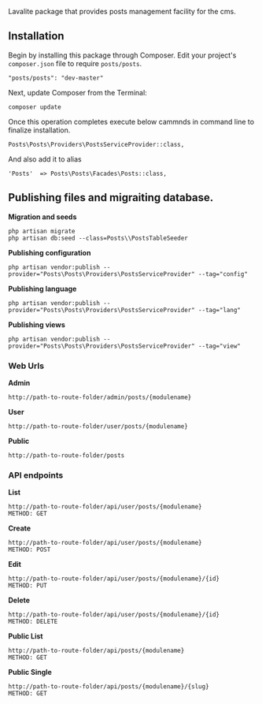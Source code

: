 Lavalite package that provides posts management facility for the cms.

## Installation

Begin by installing this package through Composer. Edit your project's `composer.json` file to require `posts/posts`.

    "posts/posts": "dev-master"

Next, update Composer from the Terminal:

    composer update

Once this operation completes execute below cammnds in command line to finalize installation.

    Posts\Posts\Providers\PostsServiceProvider::class,

And also add it to alias

    'Posts'  => Posts\Posts\Facades\Posts::class,

## Publishing files and migraiting database.

**Migration and seeds**

    php artisan migrate
    php artisan db:seed --class=Posts\\PostsTableSeeder

**Publishing configuration**

    php artisan vendor:publish --provider="Posts\Posts\Providers\PostsServiceProvider" --tag="config"

**Publishing language**

    php artisan vendor:publish --provider="Posts\Posts\Providers\PostsServiceProvider" --tag="lang"

**Publishing views**

    php artisan vendor:publish --provider="Posts\Posts\Providers\PostsServiceProvider" --tag="view"


### Web Urls

**Admin**

    http://path-to-route-folder/admin/posts/{modulename}

**User**

    http://path-to-route-folder/user/posts/{modulename}

**Public**

    http://path-to-route-folder/posts


### API endpoints

**List**

    http://path-to-route-folder/api/user/posts/{modulename}
    METHOD: GET

**Create**

    http://path-to-route-folder/api/user/posts/{modulename}
    METHOD: POST

**Edit**

    http://path-to-route-folder/api/user/posts/{modulename}/{id}
    METHOD: PUT

**Delete**

    http://path-to-route-folder/api/user/posts/{modulename}/{id}
    METHOD: DELETE

**Public List**

    http://path-to-route-folder/api/posts/{modulename}
    METHOD: GET

**Public Single**

    http://path-to-route-folder/api/posts/{modulename}/{slug}
    METHOD: GET